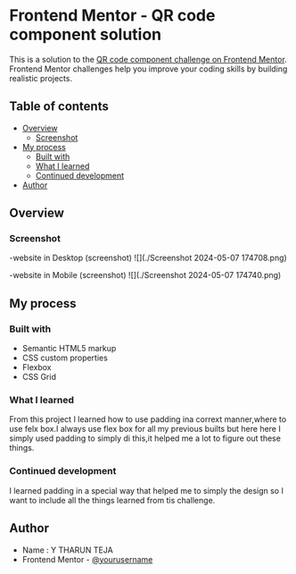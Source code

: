  # Frontend Mentor - QR code component solution

This is a solution to the [QR code component challenge on Frontend Mentor](https://www.frontendmentor.io/challenges/qr-code-component-iux_sIO_H). Frontend Mentor challenges help you improve your coding skills by building realistic projects. 

## Table of contents

- [Overview](#overview)
  - [Screenshot](#screenshot)
- [My process](#my-process)
  - [Built with](#built-with)
  - [What I learned](#what-i-learned)
  - [Continued development](#continued-development)
- [Author](#author)

## Overview

### Screenshot
-website in Desktop (screenshot)
![](./Screenshot 2024-05-07 174708.png)

-website in Mobile (screenshot)
![](./Screenshot 2024-05-07 174740.png)



## My process

### Built with

- Semantic HTML5 markup
- CSS custom properties
- Flexbox
- CSS Grid

### What I learned
From this project I learned how to use padding ina corrext manner,where to use felx box.I always use flex box for all my previous builts but here here I simply used padding to simply di this,it helped me a lot to figure out these things.

 
### Continued development
I learned padding in a special way that helped me to simply the design so I want to include all the things learned from tis challenge.




## Author

- Name : Y THARUN TEJA
- Frontend Mentor - [@yourusername](https://www.frontendmentor.io/profile/yourusername)



